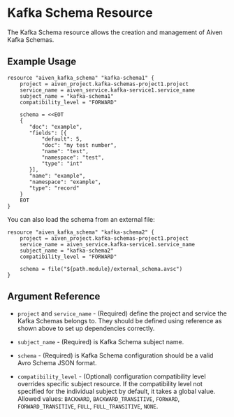 # Kafka Schema Resource

The Kafka Schema resource allows the creation and management of Aiven Kafka Schemas.

## Example Usage

```hcl
resource "aiven_kafka_schema" "kafka-schema1" {
    project = aiven_project.kafka-schemas-project1.project
    service_name = aiven_service.kafka-service1.service_name
    subject_name = "kafka-schema1"
    compatibility_level = "FORWARD"
    
    schema = <<EOT
    {
       "doc": "example",
       "fields": [{
           "default": 5,
           "doc": "my test number",
           "name": "test",
           "namespace": "test",
           "type": "int"
       }],
       "name": "example",
       "namespace": "example",
       "type": "record"
    }
    EOT
}
```

You can also load the schema from an external file:

```hcl
resource "aiven_kafka_schema" "kafka-schema2" {
    project = aiven_project.kafka-schemas-project1.project
    service_name = aiven_service.kafka-service1.service_name
    subject_name = "kafka-schema2"
    compatibility_level = "FORWARD"
    
    schema = file("${path.module}/external_schema.avsc")
}
```

## Argument Reference

* `project` and `service_name` - (Required) define the project and service the Kafka Schemas belongs to. 
They should be defined using reference as shown above to set up dependencies correctly.

* `subject_name` - (Required) is Kafka Schema subject name.

* `schema` - (Required) is Kafka Schema configuration should be a valid Avro Schema JSON format.

* `compatibility_level` - (Optional) configuration compatibility level overrides specific subject
resource. If the compatibility level not specified for the individual subject by default, 
it takes a global value. Allowed values: `BACKWARD`, `BACKWARD_TRANSITIVE`, `FORWARD`, 
`FORWARD_TRANSITIVE`, `FULL`, `FULL_TRANSITIVE`, `NONE`.

